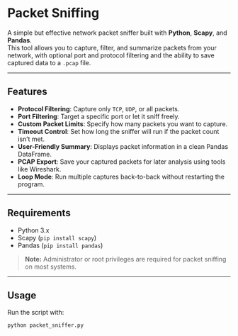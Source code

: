 # Packet Sniffing

A simple but effective network packet sniffer built with **Python**, **Scapy**, and **Pandas**.  
This tool allows you to capture, filter, and summarize packets from your network, with optional port and protocol filtering and the ability to save captured data to a `.pcap` file.

---

## Features

- **Protocol Filtering**: Capture only `TCP`, `UDP`, or all packets.
- **Port Filtering**: Target a specific port or let it sniff freely.
- **Custom Packet Limits**: Specify how many packets you want to capture.
- **Timeout Control**: Set how long the sniffer will run if the packet count isn’t met.
- **User-Friendly Summary**: Displays packet information in a clean Pandas DataFrame.
- **PCAP Export**: Save your captured packets for later analysis using tools like Wireshark.
- **Loop Mode**: Run multiple captures back-to-back without restarting the program.

---

## Requirements

- Python 3.x  
- Scapy (`pip install scapy`)  
- Pandas (`pip install pandas`)  

> **Note:** Administrator or root privileges are required for packet sniffing on most systems.

---

## Usage

Run the script with:

```bash
python packet_sniffer.py
